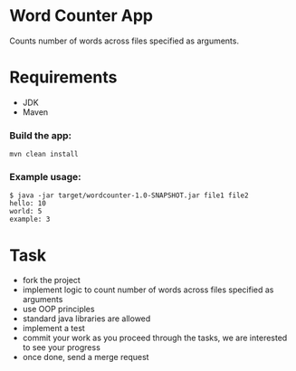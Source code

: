 # Word Counter App

Counts number of words across files specified as arguments.

# Requirements

- JDK
- Maven

### Build the app:

```console
mvn clean install
```

### Example usage: 

```console
$ java -jar target/wordcounter-1.0-SNAPSHOT.jar file1 file2 
hello: 10 
world: 5 
example: 3
``` 

# Task

- fork the project
- implement logic to count number of words across files specified as arguments
- use OOP principles
- standard java libraries are allowed
- implement a test 
- commit your work as you proceed through the tasks, we are interested to see your progress
- once done, send a merge request 

